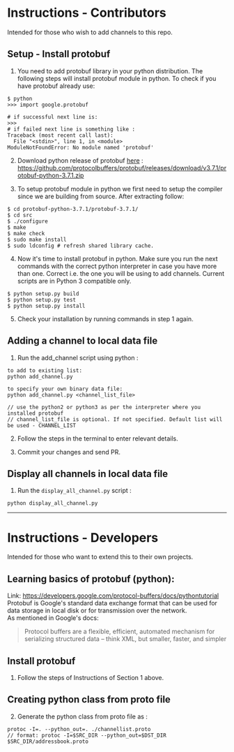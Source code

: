 # Instructions - Contributors
Intended for those who wish to add channels to this repo.

## Setup - Install protobuf
1. You need to add protobuf library in your python distribution. The following steps will install protobuf module in python. To check if you have protobuf already use:
```
$ python
>>> import google.protobuf 

# if successful next line is:
>>>
# if failed next line is something like :
Traceback (most recent call last):
  File "<stdin>", line 1, in <module>
ModuleNotFoundError: No module named 'protobuf'
```

2. Download python release of protobuf [here](https://github.com/protocolbuffers/protobuf/releases/tag/v3.7.1) : https://github.com/protocolbuffers/protobuf/releases/download/v3.7.1/protobuf-python-3.7.1.zip

3. To setup protobuf module in python we first need to setup the compiler since we are building from source. After extracting follow:
```
$ cd protobuf-python-3.7.1/protobuf-3.7.1/
$ cd src
$ ./configure
$ make
$ make check
$ sudo make install
$ sudo ldconfig # refresh shared library cache.
```

4. Now it's time to install protobuf in python. Make sure you run the next commands with the correct python interpreter in case you have more than one. Correct i.e. the one you will be using to add channels. Current scripts are in Python 3 compatible only.

```
$ python setup.py build
$ python setup.py test
$ python setup.py install
```

5. Check your installation by running commands in step 1 again.


## Adding a channel to local data file

1. Run the add_channel script using python :
```
to add to existing list:
python add_channel.py

to specify your own binary data file:
python add_channel.py <channel_list_file>

// use the python2 or python3 as per the interpreter where you installed protobuf
// channel_list_file is optional. If not specified. Default list will be used - CHANNEL_LIST
```

2. Follow the steps in the terminal to enter relevant details.

3. Commit your changes and send PR.

## Display all channels in local data file

1. Run the `display_all_channel.py` script :
```
python display_all_channel.py
```

***

# Instructions - Developers
Intended for those who want to extend this to their own projects.

## Learning basics of protobuf (python):
Link: https://developers.google.com/protocol-buffers/docs/pythontutorial
Protobuf is Google's standard data exchange format that can be used for data storage in local disk or for transmission over the network.  
As mentioned in Google's docs:
> Protocol buffers are a flexible, efficient, automated mechanism for serializing structured data – think XML, but smaller, faster, and simpler

## Install protobuf
1. Follow the steps of Instructions of Section 1 above.

## Creating python class from proto file
2. Generate the python class from proto file as :
```
protoc -I=. --python_out=. ./channellist.proto
// format: protoc -I=$SRC_DIR --python_out=$DST_DIR $SRC_DIR/addressbook.proto
```

